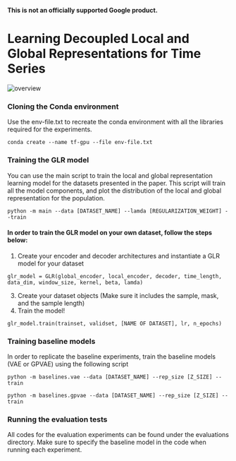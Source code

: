 **This is not an officially supported Google product.**


# Learning Decoupled Local and Global Representations for Time Series

![overview](https://user-images.githubusercontent.com/93283484/140096231-4a1c18c3-8a12-450d-b74a-1abcce2528fe.jpg)


### Cloning the Conda environment
Use the env-file.txt to recreate the conda environment with all the libraries required for the experiments. 
```
conda create --name tf-gpu --file env-file.txt
```


### Training the GLR model
You can use the main script to train the local and global representation learning model for the datasets presented in the paper. This script will train all the model components, and plot the distribution of the local and global representation for the population.
```
python -m main --data [DATASET_NAME] --lamda [REGULARIZATION_WEIGHT] --train
```

#### In order to train the GLR model on your own dataset, follow the steps below:

1. Create your encoder and decoder architectures and instantiate a GLR model for your dataset
```
glr_model = GLR(global_encoder, local_encoder, decoder, time_length, data_dim, window_size, kernel, beta, lamda)
```
3. Create your dataset objects (Make sure it includes the sample, mask, and the sample length)
4. Train the model!
```
glr_model.train(trainset, validset, [NAME OF DATASET], lr, n_epochs)
```


### Training baseline models
In order to replicate the baseline experiments, train the baseline models (VAE or GPVAE) using the following script
```
python -m baselines.vae --data [DATASET_NAME] --rep_size [Z_SIZE] --train

python -m baselines.gpvae --data [DATASET_NAME] --rep_size [Z_SIZE] --train
```

### Running the evaluation tests
All codes for the evaluation experiments can be found under the evaluations directory. Make sure to specify the baseline model in the code when running each experiment.
